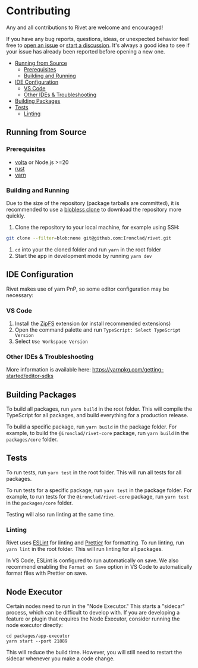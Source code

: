 # Contributing

Any and all contributions to Rivet are welcome and encouraged!

If you have any bug reports, questions, ideas, or unexpected behavior feel free to [open an issue](https://github.com/Ironclad/rivet/issues/new/choose) or [start a discussion](https://github.com/Ironclad/rivet/discussions/new). It's always a good idea to see if your issue has already been reported before opening a new one.

- [Running from Source](#running-from-source)
  - [Prerequisites](#prerequisites)
  - [Building and Running](#building-and-running)
- [IDE Configuration](#ide-configuration)
  - [VS Code](#vs-code)
  - [Other IDEs \& Troubleshooting](#other-ides--troubleshooting)
- [Building Packages](#building-packages)
- [Tests](#tests)
  - [Linting](#linting)

## Running from Source

### Prerequisites

- [volta](https://volta.sh/) or Node.js >=20
- [rust](https://rustup.rs/)
- [yarn](https://yarnpkg.com/getting-started/install)

### Building and Running

Due to the size of the repository (package tarballs are committed), it is recommended to use a [blobless clone](https://github.blog/2020-12-21-get-up-to-speed-with-partial-clone-and-shallow-clone/) to download the repository more quickly.

1. Clone the repository to your local machine, for example using SSH:

```bash
git clone --filter=blob:none git@github.com:Ironclad/rivet.git
```

1. `cd` into your the cloned folder and run `yarn` in the root folder
2. Start the app in development mode by running `yarn dev`

## IDE Configuration

Rivet makes use of yarn PnP, so some editor configuration may be necessary:

### VS Code

1. Install the [ZipFS](https://marketplace.visualstudio.com/items?itemName=arcanis.vscode-zipfs) extension (or install recommended extensions)
2. Open the command palette and run `TypeScript: Select TypeScript Version`
3. Select `Use Workspace Version`

### Other IDEs & Troubleshooting

More information is available here: https://yarnpkg.com/getting-started/editor-sdks

## Building Packages

To build all packages, run `yarn build` in the root folder. This will compile the TypeScript for all packages, and build everything for a production release.

To build a specific package, run `yarn build` in the package folder. For example, to build the `@ironclad/rivet-core` package, run `yarn build` in the `packages/core` folder.

## Tests

To run tests, run `yarn test` in the root folder. This will run all tests for all packages.

To run tests for a specific package, run `yarn test` in the package folder. For example, to run tests for the `@ironclad/rivet-core` package, run `yarn test` in the `packages/core` folder.

Testing will also run linting at the same time.

### Linting

Rivet uses [ESLint](https://eslint.org/) for linting and [Prettier](https://prettier.io/) for formatting. To run linting, run `yarn lint` in the root folder. This will run linting for all packages.

In VS Code, ESLint is configured to run automatically on save. We also recommend enabling the `Format on Save` option in VS Code to automatically format files with Prettier on save.

## Node Executor

Certain nodes need to run in the "Node Executor." This starts a "sidecar" process, which can be difficult to develop with. If you are developing a feature or plugin that requires the Node Executor, consider running the node executor directly:

```
cd packages/app-executor
yarn start --port 21889
```

This will reduce the build time. However, you will still need to restart the sidecar whenever you make a code change.
